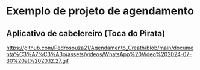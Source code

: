 # Exemplo de projeto de agendamento
## Aplicativo de cabelereiro (Toca do Pirata)
https://github.com/Pedrosouza21/Agendamento_Creath/blob/main/documenta%C3%A7%C3%A3o/assets/videos/WhatsApp%20Video%202024-07-30%20at%2020.12.27.gif
